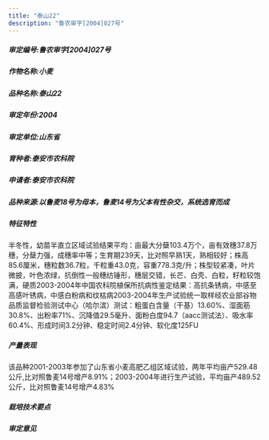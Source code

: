 ```yaml
---
title: "泰山22"
description: "鲁农审字[2004]027号"
---
```

##### 审定编号:鲁农审字[2004]027号

##### 作物名称:小麦

##### 品种名称:泰山22

##### 审定年份:2004

##### 审定单位:山东省

##### 育种者:泰安市农科院

##### 申请者:泰安市农科院

##### 品种来源:以鲁麦18号为母本，鲁麦14号为父本有性杂交，系统选育而成

##### 特征特性
半冬性，幼苗半直立区域试验结果平均：亩最大分蘖103.4万个，亩有效穗37.8万穗，分蘖力强，成穗率中等；生育期239天，比对照早熟1天，熟相较好；株高85.6厘米，穗粒数36.7粒，千粒重43.0克，容重778.3克/升；株型较紧凑，叶片微披，叶色浓绿，抗倒性一般穗纺锤形，穗层交错，长芒、白壳、白粒，籽粒较饱满，硬质2003-2004年中国农科院植保所抗病性鉴定结果：高抗条锈病，中感至高感叶锈病，中感白粉病和纹枯病2003-2004年生产试验统一取样经农业部谷物品质监督检验测试中心（哈尔滨）测试：粗蛋白含量（干基）13.60%、湿面筋30.8%、出粉率71%、沉降值29.5毫升、面粉白度94.7（aacc测试法）、吸水率60.4%、形成时间3.2分钟、稳定时间2.4分钟、软化度125FU  

##### 产量表现
该品种2001-2003年参加了山东省小麦高肥乙组区域试验，两年平均亩产529.48公斤,比对照鲁麦14号增产8.91%；2003-2004年进行生产试验，平均亩产489.52公斤，比对照鲁麦14号增产4.83%

##### 栽培技术要点


##### 审定意见

